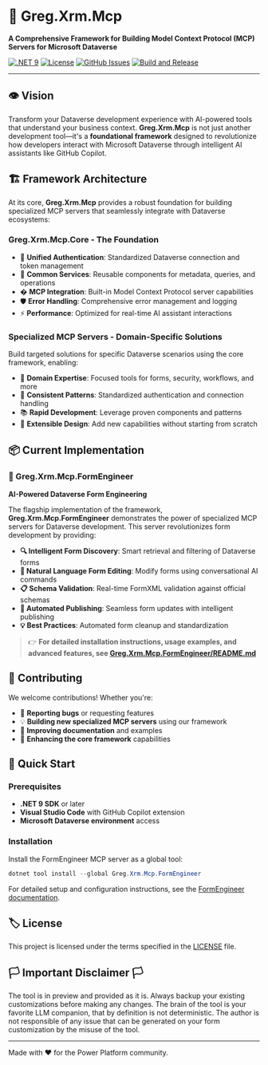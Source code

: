 ﻿# 🚀 Greg.Xrm.Mcp

**A Comprehensive Framework for Building Model Context Protocol (MCP) Servers for Microsoft Dataverse**

[![.NET 9](https://img.shields.io/badge/.NET-9-blue.svg)](https://dotnet.microsoft.com/download/dotnet/9.0)
[![License](https://img.shields.io/github/license/neronotte/Greg.Xrm.Mcp)](https://github.com/neronotte/Greg.Xrm.Mcp/blob/main/LICENSE)
[![GitHub Issues](https://img.shields.io/github/issues/neronotte/Greg.Xrm.Mcp)](https://github.com/neronotte/Greg.Xrm.Mcp/issues)
[![Build and Release](https://github.com/neronotte/Greg.Xrm.Mcp/actions/workflows/build-and-release.yml/badge.svg?branch=main)](https://github.com/neronotte/Greg.Xrm.Mcp/actions/workflows/build-and-release.yml)

---

## 👁️ Vision

Transform your Dataverse development experience with AI-powered tools that understand your business context. **Greg.Xrm.Mcp** is not just another development tool—it's a **foundational framework** designed to revolutionize how developers interact with Microsoft Dataverse through intelligent AI assistants like GitHub Copilot.

## 🏗️ Framework Architecture

At its core, **Greg.Xrm.Mcp** provides a robust foundation for building specialized MCP servers that seamlessly integrate with Dataverse ecosystems:

### **Greg.Xrm.Mcp.Core** - The Foundation

- 🔐 **Unified Authentication**: Standardized Dataverse connection and token management
- 🔧 **Common Services**: Reusable components for metadata, queries, and operations
- � **MCP Integration**: Built-in Model Context Protocol server capabilities
- 🛡️ **Error Handling**: Comprehensive error management and logging
- ⚡ **Performance**: Optimized for real-time AI assistant interactions

### **Specialized MCP Servers** - Domain-Specific Solutions

Build targeted solutions for specific Dataverse scenarios using the core framework, enabling:

- 🎯 **Domain Expertise**: Focused tools for forms, security, workflows, and more
- 🔗 **Consistent Patterns**: Standardized authentication and connection handling
- 📚 **Rapid Development**: Leverage proven components and patterns
- 🌟 **Extensible Design**: Add new capabilities without starting from scratch

## 📦 Current Implementation

### 🎨 Greg.Xrm.Mcp.FormEngineer

**AI-Powered Dataverse Form Engineering**

The flagship implementation of the framework, **Greg.Xrm.Mcp.FormEngineer** demonstrates the power of specialized MCP servers for Dataverse development. This server revolutionizes form development by providing:

- **🔍 Intelligent Form Discovery**: Smart retrieval and filtering of Dataverse forms
- **🎨 Natural Language Form Editing**: Modify forms using conversational AI commands
- **📋 Schema Validation**: Real-time FormXML validation against official schemas
- **🔄 Automated Publishing**: Seamless form updates with intelligent publishing
- **💡 Best Practices**: Automated form cleanup and standardization

> 👉 **For detailed installation instructions, usage examples, and advanced features, see [Greg.Xrm.Mcp.FormEngineer/README.md](src/Greg.Xrm.Mcp.FormEngineer/README.md)**

## 🤝 Contributing

We welcome contributions! Whether you're:

- 🐛 **Reporting bugs** or requesting features
- 💡 **Building new specialized MCP servers** using our framework
- 📖 **Improving documentation** and examples
- 🔧 **Enhancing the core framework** capabilities

## 🚀 Quick Start

### Prerequisites

- **.NET 9 SDK** or later
- **Visual Studio Code** with GitHub Copilot extension
- **Microsoft Dataverse environment** access

### Installation

Install the FormEngineer MCP server as a global tool:

```powershell
dotnet tool install --global Greg.Xrm.Mcp.FormEngineer
```

For detailed setup and configuration instructions, see the [FormEngineer documentation](src/Greg.Xrm.Mcp.FormEngineer/README.md).

## 🏷️ License

This project is licensed under the terms specified in the [LICENSE](LICENSE) file.

## 🏳️ Important Disclaimer 🏳️

The tool is in preview and provided as it is.
Always backup your existing customizations before making any changes.
The brain of the tool is your favorite LLM companion, that by definition is not deterministic.
The author is not responsible of any issue that can be generated on your form customization by the misuse of the tool.

---

Made with ❤️ for the Power Platform community.
